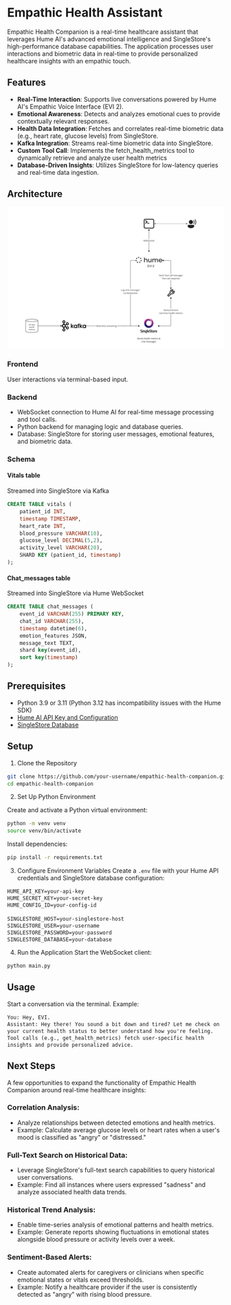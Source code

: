 # Empathic Health Assistant
Empathic Health Companion is a real-time healthcare assistant that leverages Hume AI's advanced emotional intelligence and SingleStore's high-performance database capabilities. The application processes user interactions and biometric data in real-time to provide personalized healthcare insights with an empathic touch.

## Features
- **Real-Time Interaction**: Supports live conversations powered by Hume AI's Empathic Voice Interface (EVI 2).
- **Emotional Awareness**: Detects and analyzes emotional cues to provide contextually relevant responses.
- **Health Data Integration**: Fetches and correlates real-time biometric data (e.g., heart rate, glucose levels) from SingleStore.
- **Kafka Integration**: Streams real-time biometric data into SingleStore.
- **Custom Tool Call**: Implements the fetch_health_metrics tool to dynamically retrieve and analyze user health metrics
- **Database-Driven Insights**: Utilizes SingleStore for low-latency queries and real-time data ingestion.

## Architecture
![architecture](architecture.png)

### Frontend
User interactions via terminal-based input.

### Backend
- WebSocket connection to Hume AI for real-time message processing and tool calls.
- Python backend for managing logic and database queries.
- Database: SingleStore for storing user messages, emotional features, and biometric data.

### Schema
#### Vitals table
Streamed into SingleStore via Kafka
```sql
CREATE TABLE vitals (
    patient_id INT,
    timestamp TIMESTAMP,
    heart_rate INT,
    blood_pressure VARCHAR(10),
    glucose_level DECIMAL(5,2),
    activity_level VARCHAR(20),
    SHARD KEY (patient_id, timestamp)
);
```
#### Chat_messages table
Streamed into SingleStore via Hume WebSocket
```sql
CREATE TABLE chat_messages (
    event_id VARCHAR(255) PRIMARY KEY,  
    chat_id VARCHAR(255),
    timestamp datetime(6),
    emotion_features JSON,
    message_text TEXT,
    shard key(event_id),
    sort key(timestamp)
);
```

## Prerequisites
- Python 3.9 or 3.11 (Python 3.12 has incompatibility issues with the Hume SDK)
- [Hume AI API Key and Configuration](https://platform.hume.ai/)
- [SingleStore Database](https://www.singlestore.com/cloud-trial/)

## Setup
1. Clone the Repository
```bash
git clone https://github.com/your-username/empathic-health-companion.git
cd empathic-health-companion
```

2. Set Up Python Environment

Create and activate a Python virtual environment:

```bash
python -m venv venv
source venv/bin/activate
```
Install dependencies:

```bash
pip install -r requirements.txt
```

3. Configure Environment Variables
Create a `.env` file with your Hume API credentials and SingleStore database configuration:

```env
HUME_API_KEY=your-api-key
HUME_SECRET_KEY=your-secret-key
HUME_CONFIG_ID=your-config-id

SINGLESTORE_HOST=your-singlestore-host
SINGLESTORE_USER=your-username
SINGLESTORE_PASSWORD=your-password
SINGLESTORE_DATABASE=your-database
```

4. Run the Application
Start the WebSocket client:

```bash
python main.py
```

## Usage
Start a conversation via the terminal. Example:
```
You: Hey, EVI.
Assistant: Hey there! You sound a bit down and tired? Let me check on your current health status to better understand how you're feeling.
Tool calls (e.g., get_health_metrics) fetch user-specific health insights and provide personalized advice.
```

## Next Steps
A few opportunities to expand the functionality of Empathic Health Companion around real-time healthcare insights:

### Correlation Analysis:
- Analyze relationships between detected emotions and health metrics.
- Example: Calculate average glucose levels or heart rates when a user's mood is classified as "angry" or "distressed."

### Full-Text Search on Historical Data:
- Leverage SingleStore's full-text search capabilities to query historical user conversations.
- Example: Find all instances where users expressed "sadness" and analyze associated health data trends.

### Historical Trend Analysis:
- Enable time-series analysis of emotional patterns and health metrics.
- Example: Generate reports showing fluctuations in emotional states alongside blood pressure or activity levels over a week.

### Sentiment-Based Alerts:
- Create automated alerts for caregivers or clinicians when specific emotional states or vitals exceed thresholds.
- Example: Notify a healthcare provider if the user is consistently detected as "angry" with rising blood pressure.